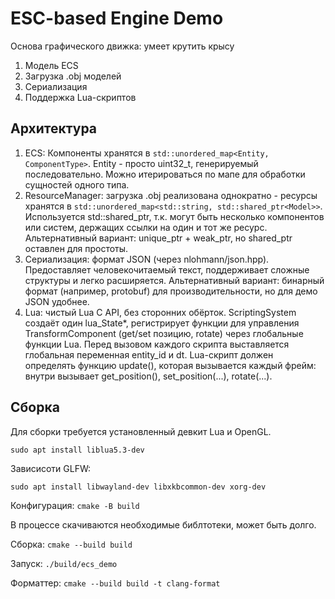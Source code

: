 # ESC-based Engine Demo

Основа графического движка: умеет крутить крысу

1. Модель ECS
1. Загрузка .obj моделей
1. Сериализация
1. Поддержка Lua-скриптов

## Архитектура

1. ECS: Компоненты хранятся в `std::unordered_map<Entity, ComponentType>`. Entity - просто uint32_t, генерируемый последовательно. Можно итерироваться по мапе для обработки сущностей одного типа.
1. ResourceManager: загрузка .obj реализована однократно - ресурсы хранятся в `std::unordered_map<std::string, std::shared_ptr<Model>>`. Используется std::shared_ptr, т.к. могут быть несколько компонентов или систем, держащих ссылки на один и тот же ресурс. Альтернативный вариант: unique_ptr + weak_ptr, но shared_ptr оставлен для простоты.
1. Сериализация: формат JSON (через nlohmann/json.hpp). Предоставляет человекочитаемый текст, поддерживает сложные структуры и легко расширяется. Альтернативный вариант: бинарный формат (например, protobuf) для производительности, но для демо JSON удобнее.
1. Lua: чистый Lua C API, без сторонних обёрток. ScriptingSystem создаёт один lua_State*, регистрирует функции для управления TransformComponent (get/set позицию, rotate) через глобальные функции Lua. Перед вызовом каждого скрипта выставляется глобальная переменная entity_id и dt. Lua-скрипт должен определять функцию update(), которая вызывается каждый фрейм: внутри вызывает get_position(), set_position(...), rotate(...).

## Сборка

Для сборки требуется установленный девкит Lua и OpenGL.

`sudo apt install liblua5.3-dev`

Зависисоти GLFW:

`sudo apt install libwayland-dev libxkbcommon-dev xorg-dev`

Конфигурация:
`cmake -B build`

В процессе скачиваются необходимые библтотеки, может быть  долго.

Сборка: `cmake --build build`

Запуск: `./build/ecs_demo`

Форматтер: `cmake --build build -t clang-format`

